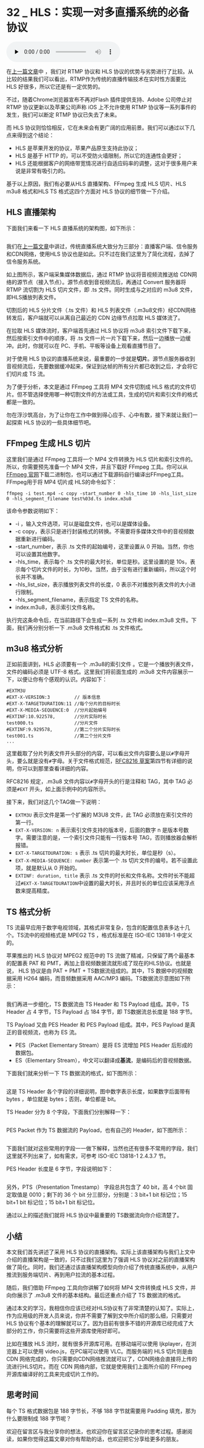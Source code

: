 # 32 _ HLS：实现一对多直播系统的必备协议

<audio id="audio" title="32 | HLS：实现一对多直播系统的必备协议" controls="" preload="none"><source id="mp3" src="https://static001.geekbang.org/resource/audio/28/37/28930131a783ad1ad4960ff58c5ece37.mp3"></audio>

在[上一篇文章](https://time.geekbang.org/column/article/140181)中 ，我们对 RTMP 协议和 HLS 协议的优势与劣势进行了比较。从比较的结果我们可以看出，RTMP作为传统的直播传输技术在实时性方面要比 HLS 好很多，所以它还是有一定优势的。

不过，随着Chrome浏览器宣布不再对Flash 插件提供支持、Adobe 公司停止对 RTMP 协议更新以及苹果公司声称 iOS 上不允许使用 RTMP 协议等一系列事件的发生，我们可以断定 RTMP 协议已失去了未来。

而 HLS 协议则恰恰相反，它在未来会有更广阔的应用前景。我们可以通过以下几点来得到这个结论：

- HLS 是苹果开发的协议，苹果产品原生支持此协议；
- HLS 是基于 HTTP 的，可以不受防火墙限制，所以它的连通性会更好；
- HLS 还能根据客户的网络带宽情况进行自适应码率的调整，这对于很多用户来说是非常有吸引力的。

基于以上原因，我们有必要从HLS 直播架构、FFmpeg 生成 HLS 切片、HLS m3u8 格式和HLS TS 格式这四个方面对 HLS 协议的细节做一下介绍。

## HLS 直播架构

下面我们来看一下 HLS 直播系统的架构图，如下所示：

<img src="https://static001.geekbang.org/resource/image/c8/7a/c824a7d2fc85aa9583e10bc0dbff407a.png" alt="">

我们在[上一篇文章](https://time.geekbang.org/column/article/140181)中讲过，传统直播系统大致分为三部分：直播客户端、信令服务和CDN网络，使用HLS 协议也是如此。只不过在我们这里为了简化流程，去掉了信令服务系统。

如上图所示，客户端采集媒体数据后，通过 RTMP 协议将音视频流推送给 CDN网络的源节点（接入节点）。源节点收到音视频流后，再通过 Convert 服务器将 RTMP 流切割为 HLS 切片文件，即 .ts 文件。同时生成与之对应的 m3u8 文件，即HLS播放列表文件。

切割后的 HLS 分片文件（.ts 文件）和 HLS 列表文件（.m3u8文件）经CDN网络转发后，客户端就可以从离自己最近的 CDN 边缘节点拉取 HLS 媒体流了。

在拉取 HLS 媒体流时，客户端首先通过 HLS 协议将 m3u8 索引文件下载下来，然后按索引文件中的顺序，将 .ts 文件一片一片下载下来，然后一边播放一边缓冲。此时，你就可以在 PC、手机、平板等设备上观看直播节目了。

对于使用 HLS 协议的直播系统来说，最重要的一步就是**切片**。源节点服务器收到音视频流后，先要数据缓冲起来，保证到达帧的所有分片都已收到之后，才会将它们切片成 TS 流。

为了便于分析，本文是通过 FFmpeg 工具将 MP4 文件切割成 HLS 格式的文件切片。但不管选择使用哪一种切割文件的方法或工具，生成的切片和索引文件的格式都是一致的。

勿在浮沙筑高台，为了让你在工作中做到得心应手、心中有数，接下来就让我们一起探索 HLS 协议的一些具体细节吧。

## FFmpeg 生成 HLS 切片

这里我们是通过 FFmpeg 工具将一个 MP4 文件转换为 HLS 切片和索引文件的。所以，你需要预先准备一个 MP4 文件，并且下载好 FFmpeg 工具。你可以从[FFmpeg 官网](http://www.ffmpeg.org/download.html)下载二进制包，也可以通过下载源码自行编译出FFmpeg工具。FFmpeg用于将 MP4 切片成 HLS的命令如下：

```
ffmpeg -i test.mp4 -c copy -start_number 0 -hls_time 10 -hls_list_size 0 -hls_segment_filename test%03d.ts index.m3u8

```

该命令参数说明如下：

- -i ，输入文件选项，可以是磁盘文件，也可以是媒体设备。
- -c copy，表示只是进行封装格式的转换。不需要将多媒体文件中的音视频数据重新进行编码。
- -start_number，表示 .ts 文件的起始编号，这里设置从 0 开始。当然，你也可以设置其他数字。
- -hls_time，表示每个 .ts 文件的最大时长，单位是秒。这里设置的是 10s，表示每个切片文件的时长，为10秒。当然，由于没有进行重新编码，所以这个时长并不准确。
- -hls_list_size，表示播放列表文件的长度，0 表示不对播放列表文件的大小进行限制。
- -hls_segment_filename，表示指定 TS 文件的名称。
- index.m3u8，表示索引文件名称。

执行完这条命令后，在当前路径下会生成一系列 .ts 文件和 index.m3u8 文件。下面，我们再分别分析一下 .m3u8 文件格式和 .ts 文件格式。

## m3u8 格式分析

正如前面讲到，HLS 必须要有一个 .m3u8的索引文件 。它是一个播放列表文件，文件的编码必须是 UTF-8 格式。这里我们将前面生成的 .m3u8 文件内容展示一下，以便让你有个感观的认识。内容如下：

```
#EXTM3U
#EXT-X-VERSION:3         // 版本信息
#EXT-X-TARGETDURATION:11 //每个分片的目标时长
#EXT-X-MEDIA-SEQUENCE:0  //分片起始编号
#EXTINF:10.922578,       //分片实际时长
test000.ts               //分片文件
#EXTINF:9.929578,        //第二个分片实际时长
test001.ts               //第二个分片文件
... 

```

这里截取了分片列表文件开头部分的内容，可以看出文件内容要么是以`#`字母开头，要么就是没有`#`字母。关于文件格式规范，[RFC8216 草案](https://tools.ietf.org/html/draft-pantos-hls-rfc8216bis-04#section-4)第四节有详细的说明，你可以到那里查看详细的内容。

RFC8216 规定，.m3u8 文件内容以`#`字母开头的行是注释和 TAG，其中 TAG 必须是`#EXT` 开头，如上面示例中的内容所示。

接下来，我们对这几个TAG做一下说明：

- `EXTM3U` 表示文件是第一个扩展的 M3U8 文件，此 TAG 必须放在索引文件的第一行。
- `EXT-X-VERSION: n` 表示索引文件支持的版本号，后面的数字 n 是版本号数字。需要注意的是，一个索引文件只能有一行版本号 TAG，否则播放器会解析报错。
- `EXT-X-TARGETDURATION: s` 表示 .ts 切片的最大时长，单位是秒（s）。
- `EXT-X-MEDIA-SEQUENCE: number` 表示第一个 .ts 切片文件的编号。若不设置此项，就是默认从 0 开始的。
- `EXTINF: duration, title` 表示 .ts 文件的时长和文件名称。文件时长不能超过`#EXT-X-TARGETDURATION`中设置的最大时长，并且时长的单位应该采用浮点数来提高精度。

## TS 格式分析

TS 流最早应用于数字电视领域，其格式非常复杂，包含的配置信息表多达十几个。TS流中的视频格式是 MPEG2 TS ，格式标准是在 ISO-IEC 13818-1 中定义的。

苹果推出的 HLS 协议对 MPEG2 规范中的 TS 流做了精减，只保留了两个最基本的配置表 PAT 和 PMT，再加上音视频数据流就形成了现在的HLS协议。也就是说， HLS 协议是由 PAT + PMT + TS数据流组成的。其中，TS 数据中的视频数据采用 H264 编码，而音频数据采用 AAC/MP3 编码。TS数据流示意图如下所示：

<img src="https://static001.geekbang.org/resource/image/21/3b/218e0c1907aa9454fc52f09971f72d3b.png" alt="">

我们再进一步细化，TS 数据流由 TS Header 和 TS Payload 组成。其中，TS Header 占 4 字节，TS Payload 占 184 字节，即 TS数据流总长度是 188 字节。

TS Payload 又由 PES Header 和 PES Payload 组成。其中，PES Payload 是真正的音视频流，也称为 ES 流。

- PES（Packet Elementary Stream）是将 ES 流增加 PES Header 后形成的数据包。
- ES（Elementary Stream），中文可以翻译成**基流**，是编码后的音视频数据。

下面我们就来分析一下 TS 数据流的格式，如下图所示：

<img src="https://static001.geekbang.org/resource/image/da/b3/daa454df3de7549315e23c8c6aba90b3.png" alt="">

这是 TS Header 各个字段的详细说明，图中数字表示长度，如果数字后面带有 bytes ，单位就是 bytes；否则，单位都是 bit。

TS Header 分为 8 个字段，下面我们分别解释一下：

<img src="https://static001.geekbang.org/resource/image/69/d5/694380ee55bd65f07bc8add74d7cf6d5.png" alt="">

PES Packet 作为 TS 数据流的 Payload，也有自己的 Header，如下图所示：

<img src="https://static001.geekbang.org/resource/image/53/6f/53b0c557047c1074cc649abe34159e6f.png" alt="">

下面我们就对这些常用的字段一一做下解释，当然也还有很多不常用的字段，我们这里就不列出来了，如有需求，可参考 ISO-IEC 13818-1 2.4.3.7 节。

PES Header 长度是 6 字节，字段说明如下：

<img src="https://static001.geekbang.org/resource/image/da/96/da31564a8c42e24a1b3538ccdf307e96.png" alt="">

另外，PTS（Presentation Tmestamp） 字段总共包含了 40 bit，高 4 个bit 固定取值是 0010；剩下的 36 个 bit 分三部分，分别是：3 bit+1 bit 标记位；15 bit+1 bit 标记位；15 bit+1 bit 标记位。

通过以上的描述我们就将 HLS 协议中最重要的 TS数据流向你介绍清楚了。

## 小结

本文我们首先讲述了采用 HLS 协议的直播架构。实际上该直播架构与我们上文中介绍的直播架构是一致的，只不过我们这里为了强调 HLS 协议对之前的直播架构做了简化。同时，我们还通过该直播架构模型向你介绍了传统直播系统中，从用户推流到服务端切片、再到用户拉流的基本过程。

随后，我们借助 FFmpeg 工具向你讲解了如何将 MP4 文件转换成 HLS 文件，并向你展示了 .m3u8 文件的基本结构。最后还重点介绍了 TS 数据流的格式。

通过本文的学习，我相信你应该已经对HLS协议有了非常清楚的认知了。实际上，作为应用级的开发人员来说，你并不需要了解到文中所介绍的那么细，只需要对 HLS 协议有个基本的理解就可以了。因为目前有很多不错的开源库已经完成了大部分的工作，你只需要将这些开源库使用好即可。

比如在播放 HLS 流时，就有很多开源库可用。在移动端可以使用 Ijkplayer，在浏览器上可以使用 video.js，在PC端可以使用 VLC。而服务端的 HLS 切片则是由 CDN 网络完成的，你只需要向CDN网络推流就可以了，CDN网络会直接将上传的流进行HLS切片。而在 CDN 网络内部，它就是使用我们上面所介绍的 FFmpeg 开源库编译好的工具来完成切片工作的。

## 思考时间

每个 TS 格式数据包是 188 字节长，不够 188 字节就需要用 Padding 填充，那为什么要限制成 188 字节呢？

欢迎在留言区与我分享你的想法，也欢迎你在留言区记录你的思考过程。感谢阅读，如果你觉得这篇文章对你有帮助的话，也欢迎把它分享给更多的朋友。


